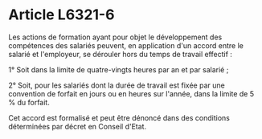 # Article L6321-6

 

Les actions de formation ayant pour objet le développement des compétences des salariés peuvent, en application d'un accord entre le salarié et l'employeur, se dérouler hors du temps de travail effectif :

1° Soit dans la limite de quatre-vingts heures par an et par salarié ;

2° Soit, pour les salariés dont la durée de travail est fixée par une convention de forfait en jours ou en heures sur l'année, dans la limite de 5 % du forfait.

Cet accord est formalisé et peut être dénoncé dans des conditions déterminées par décret en Conseil d'Etat.